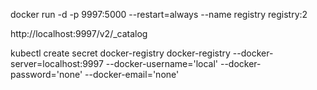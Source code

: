 docker run -d -p 9997:5000 --restart=always --name registry registry:2

http://localhost:9997/v2/_catalog

kubectl create secret docker-registry docker-registry --docker-server=localhost:9997 --docker-username='local' --docker-password='none' --docker-email='none'